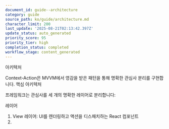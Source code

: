```yaml
---
document_id: guide--architecture
category: guide
source_path: ko/guide/architecture.md
character_limit: 200
last_update: '2025-08-21T02:13:42.397Z'
update_status: auto_generated
priority_score: 95
priority_tier: high
completion_status: completed
workflow_stage: content_generated
---
```

아키텍처

Context-Action은 MVVM에서 영감을 받은 패턴을 통해 명확한 관심사 분리를 구현합니다. 핵심 아키텍처

프레임워크는 관심사를 세 개의 명확한 레이어로 분리합니다:

레이어

1. View 레이어: UI를 렌더링하고 액션을 디스패치하는 React 컴포넌트
2.

